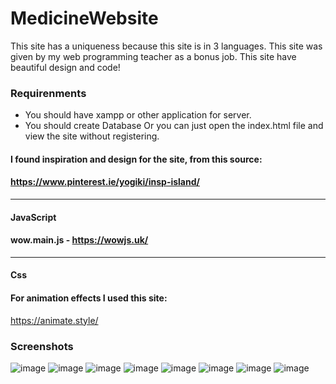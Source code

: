 # MedicineWebsite
This site has a uniqueness because this site is in 3 languages. This site was given by my web programming teacher as a bonus job. This site have beautiful design and code!

### Requirenments
- You should have xampp or other application for server.
- You should create Database
Or you can just open the index.html file and view the site without registering.
#### I found inspiration and design for the site, from this source: 

#### https://www.pinterest.ie/yogiki/insp-island/
-----------------------------------------------------------------------
#### JavaScript

#### wow.main.js - https://wowjs.uk/
------------------------------------------------------------------------
#### Css
#### For animation effects I used this site:

https://animate.style/

### Screenshots

![image](https://user-images.githubusercontent.com/102688997/160914834-a5d67dd9-4f1f-4117-b6f0-cd030bd2e23d.png)
![image](https://user-images.githubusercontent.com/102688997/160914918-fb50d494-eefb-49ee-a9a1-18b8a71eff07.png)
![image](https://user-images.githubusercontent.com/102688997/160915010-4e4fb5d0-16e9-49d5-8824-49e7b4e39431.png)
![image](https://user-images.githubusercontent.com/102688997/160915544-aad0265f-a047-4e18-adbf-9f291b97722e.png)
![image](https://user-images.githubusercontent.com/102688997/160915586-97312b89-e376-4692-9258-89183a82cc30.png)
![image](https://user-images.githubusercontent.com/102688997/160915638-ff24ba94-3825-4a33-9bee-2dc8115ea077.png)
![image](https://user-images.githubusercontent.com/102688997/160915708-46cc9687-cb8b-4b6c-bdbd-d028a4956520.png)
![image](https://user-images.githubusercontent.com/102688997/160915737-f89a3435-15ed-4af4-9a48-8cfa0be645dc.png)

